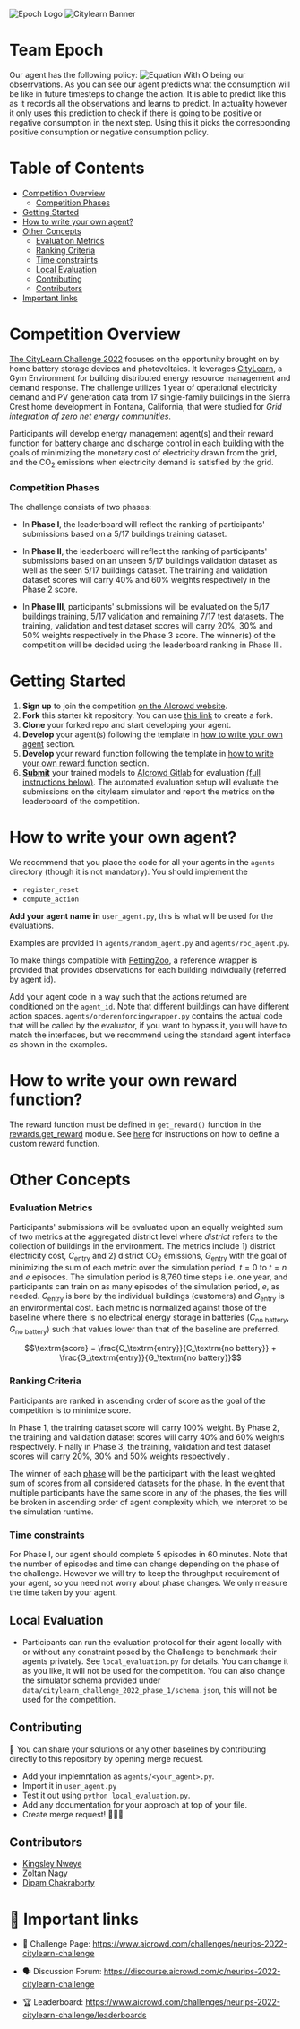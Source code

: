 ![Epoch Logo](https://drive.google.com/uc?export=view&id=1qzSSDQv3EQnSj7afgADCV8m3e9Zh2T0i)
![Citylearn Banner](https://images.aicrowd.com/uploads/ckeditor/pictures/906/content_Card_Banner.jpg)

# Team Epoch 
Our agent has the following policy:
![Equation](https://latex.codecogs.com/svg.image?\mathrm{pi}(O)&space;=&space;\frac{-\left(&space;\frac{\mathrm{LoadPredictor}\left(O\right)&space;-&space;\mathrm{SolarPredictor}\left(O\right)}{\left|{\mathrm{LoadPredictor}\left(O\right)&space;-&space;\mathrm{SolarPredictor}\left(O\right)}\right|}&space;\right)&space;\mathrm{PredictConsumption}\left(O\right)}{RemainingBatteryCapacity})
With O being our obserrvations. As you can see our agent predicts what the consumption will be like in future timesteps to change the action. It is able to predict like this as it records all the observations and learns to predict. In actuality however it only uses this prediction to check if there is going to be positive or negative consumption in the next step. Using this it picks the corresponding positive consumption or negative consumption policy.

# Table of Contents

- [Competition Overview](#competition-overview)
    + [Competition Phases](#competition-phases)
- [Getting Started](#getting-started)
- [How to write your own agent?](#how-to-write-your-own-agent)
- [Other Concepts](#other-concepts)
    + [Evaluation Metrics](#evaluation-metrics)
    + [Ranking Criteria](#ranking-criteria)
    + [Time constraints](#time-constraints)
  * [Local Evaluation](#local-evaluation)
  * [Contributing](#contributing)
  * [Contributors](#contributors)
- [Important links](#-important-links)


#  Competition Overview
[The CityLearn Challenge 2022](https://www.aicrowd.com/challenges/neurips-2022-citylearn-challenge) focuses on the opportunity brought on by home battery storage devices and photovoltaics. It leverages [CityLearn](https://github.com/intelligent-environments-lab/CityLearn/tree/citylearn_2022), a Gym Environment for building distributed energy resource management and demand response. The challenge utilizes 1 year of operational electricity demand and PV generation data from 17 single-family buildings in the Sierra Crest home development in Fontana, California, that were studied for _Grid integration of zero net energy communities_.

Participants will develop energy management agent(s) and their reward function for battery charge and discharge control in each building with the goals of minimizing the monetary cost of electricity drawn from the grid, and the CO<sub>2</sub> emissions when electricity demand is satisfied by the grid.

### Competition Phases
The challenge consists of two phases: 
- In **Phase I**, the leaderboard will reflect the ranking of participants' submissions based on a 5/17 buildings training dataset.

- In **Phase II**, the leaderboard will reflect the ranking of participants' submissions based on an unseen 5/17 buildings validation dataset as well as the seen 5/17 buildings dataset. The training and validation dataset scores will carry 40% and 60% weights respectively in the Phase 2 score.

- In **Phase III**, participants' submissions will be evaluated on the 5/17 buildings training, 5/17 validation and remaining 7/17 test datasets. The training, validation and test dataset scores will carry 20%, 30% and 50% weights respectively in the Phase 3 score. The winner(s) of the competition will be decided using the leaderboard ranking in Phase III.



#  Getting Started
1. **Sign up** to join the competition [on the AIcrowd website](https://www.aicrowd.com/challenges/neurips-2022-citylearn-challenge).
3. **Fork** this starter kit repository. You can use [this link](https://gitlab.aicrowd.com/aicrowd/challenges/citylearn-challenge-2022/citylearn-2022-starter-kit/-/forks/new) to create a fork.
4. **Clone** your forked repo and start developing your agent.
5. **Develop** your agent(s) following the template in [how to write your own agent](#how-to-write-your-own-agent) section.
5. **Develop** your reward function following the template in [how to write your own reward function](#how-to-write-your-own-reward-function) section.
6. [**Submit**](#how-to-make-a-submission) your trained models to [AIcrowd Gitlab](https://gitlab.aicrowd.com) for evaluation [(full instructions below)](#how-to-make-a-submission). The automated evaluation setup will evaluate the submissions on the citylearn simulator and report the metrics on the leaderboard of the competition.


# How to write your own agent?

We recommend that you place the code for all your agents in the `agents` directory (though it is not mandatory). You should implement the

- `register_reset`
- `compute_action`

**Add your agent name in** `user_agent.py`, this is what will be used for the evaluations.
  
Examples are provided in `agents/random_agent.py` and `agents/rbc_agent.py`.

To make things compatible with [PettingZoo](https://www.pettingzoo.ml/), a reference wrapper is provided that provides observations for each building individually (referred by agent id).

Add your agent code in a way such that the actions returned are conditioned on the `agent_id`. Note that different buildings can have different action spaces. `agents/orderenforcingwrapper.py` contains the actual code that will be called by the evaluator, if you want to bypass it, you will have to match the interfaces, but we recommend using the standard agent interface as shown in the examples.


# How to write your own reward function?
The reward function must be defined in `get_reward()` function in the [rewards.get_reward](rewards/get_reward.py) module. See [here](rewards/README.md) for instructions on how to define a custom reward function.


# Other Concepts
### Evaluation Metrics
Participants' submissions will be evaluated upon an equally weighted sum of two metrics at the aggregated district level where _district_ refers to the collection of buildings in the environment. The metrics include 1) district electricity cost, $`C_\textrm{entry}`$ and 2) district CO<sub>2</sub> emissions, $`G_\textrm{entry}`$ with the goal of minimizing the sum of each metric over the simulation period, $`t=0`$ to $`t=n`$ and $`e`$ episodes. The simulation period is 8,760 time steps i.e. one year, and participants can train on as many episodes of the simulation period, $`e`$, as needed.  $`C_\textrm{entry}`$ is bore by the individual buildings (customers) and $`G_\textrm{entry}`$ is an environmental cost. Each metric is normalized against those of the baseline where there is no electrical energy storage in batteries ($`C_\textrm{no battery}`$, $`G_\textrm{no battery}`$) such that values lower than that of the baseline are preferred.

```math
\textrm{score} = \frac{C_\textrm{entry}}{C_\textrm{no battery}} 
    + \frac{G_\textrm{entry}}{G_\textrm{no battery}}
```

### Ranking Criteria
Participants are ranked in ascending order of $`\textrm{score}`$ as the goal of the competition is to minimize $`\textrm{score}`$. 

In Phase 1, the training dataset score will carry 100% weight. By Phase 2, the training and validation dataset scores will carry 40% and 60% weights respectively. Finally in Phase 3, the training, validation and test dataset scores will carry 20%, 30% and 50% weights respectively .

The winner of each [phase](#competition-phases) will be the participant with the least weighted sum of scores from all considered datasets for the phase. In the event that multiple participants have the same $`\textrm{score}`$ in any of the phases, the ties will be broken in ascending order of agent complexity which, we interpret to be the simulation runtime.

### Time constraints

For Phase I, our agent should complete 5 episodes in 60 minutes. Note that the number of episodes and time can change depending on the phase of the challenge. However we will try to keep the throughput requirement of your agent, so you need not worry about phase changes. We only measure the time taken by your agent.



## Local Evaluation
- Participants can run the evaluation protocol for their agent locally with or without any constraint posed by the Challenge to benchmark their agents privately. See `local_evaluation.py` for details. You can change it as you like, it will not be used for the competition. You can also change the simulator schema provided under `data/citylearn_challenge_2022_phase_1/schema.json`, this will not be used for the competition.

## Contributing

🙏 You can share your solutions or any other baselines by contributing directly to this repository by opening merge request.

- Add your implemntation as `agents/<your_agent>.py`.
- Import it in `user_agent.py`
- Test it out using `python local_evaluation.py`.
- Add any documentation for your approach at top of your file.
- Create merge request! 🎉🎉🎉 

## Contributors

- [Kingsley Nweye](https://www.aicrowd.com/participants/kingsley_nweye)
- [Zoltan Nagy](https://www.aicrowd.com/participants/nagyz)
- [Dipam Chakraborty](https://www.aicrowd.com/participants/dipam)

# 📎 Important links

- 💪 Challenge Page: https://www.aicrowd.com/challenges/neurips-2022-citylearn-challenge

- 🗣 Discussion Forum: https://discourse.aicrowd.com/c/neurips-2022-citylearn-challenge

- 🏆 Leaderboard: https://www.aicrowd.com/challenges/neurips-2022-citylearn-challenge/leaderboards
